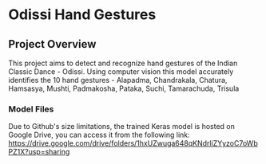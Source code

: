 # Odissi Hand Gestures

## Project Overview
This project aims to detect and recognize hand gestures of the Indian Classic Dance - Odissi. Using computer vision this model accurately identifies the 10 hand gestures - Alapadma, Chandrakala, Chatura, Hamsasya, Mushti, Padmakosha, Pataka, Suchi, Tamarachuda, Trisula

### Model Files
Due to Github's size limitations, the trained Keras model is hosted on Google Drive, you can access it from the following link: https://drive.google.com/drive/folders/1hxUZwuga648qKNdrliZYyzoC7oWbPZ1X?usp=sharing
